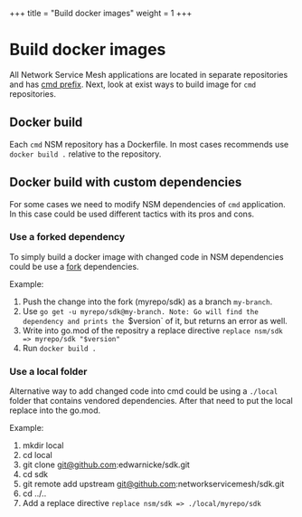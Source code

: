 +++
title = "Build docker images"
weight = 1
+++

# Build docker images

All Network Service Mesh applications are located in separate repositories and has [cmd prefix](https://github.com/networkservicemesh?q=cmd&type=all&language=&sort=). Next, look at exist ways to build image for `cmd` repositories.

## Docker build

Each `cmd` NSM repository has a Dockerfile. In most cases recommends use `docker build .` relative to the repository.


## Docker build with custom dependencies

For some cases we need to modify NSM dependencies of `cmd` application. In this case could be used different tactics with its pros and cons.

### Use a forked dependency

To simply build a docker image with changed code in NSM dependencies could be use a [fork](https://docs.github.com/en/get-started/quickstart/fork-a-repo) dependencies.


Example:

1. Push the change into the fork (myrepo/sdk) as a branch `my-branch`.
2. Use `go get -u myrepo/sdk@my-branch. Note: Go will find the dependency and prints the `$version` of it, but returns an error as well. 
3. Write into go.mod of the repositry a replace directive `replace nsm/sdk => myrepo/sdk "$version"`
4. Run `docker build .`


### Use a local folder

Alternative way to add changed code into cmd could be using a `./local` folder that contains vendored dependencies. After that need to put the local replace into the go.mod.


Example:

1. mkdir local
2. cd local
3. git clone  git@github.com:edwarnicke/sdk.git
4. cd sdk
5. git remote add upstream git@github.com:networkservicemesh/sdk.git
6. cd ../..
7. Add a replace directive `replace nsm/sdk => ./local/myrepo/sdk`

